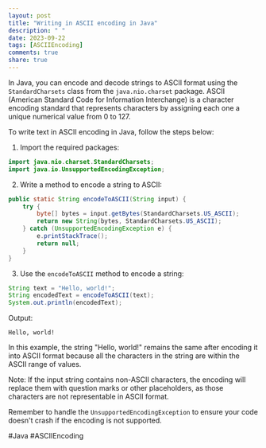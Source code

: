 ```yaml
---
layout: post
title: "Writing in ASCII encoding in Java"
description: " "
date: 2023-09-22
tags: [ASCIIEncoding]
comments: true
share: true
---
```


In Java, you can encode and decode strings to ASCII format using the `StandardCharsets` class from the `java.nio.charset` package. ASCII (American Standard Code for Information Interchange) is a character encoding standard that represents characters by assigning each one a unique numerical value from 0 to 127.

To write text in ASCII encoding in Java, follow the steps below:

1. Import the required packages:

```java
import java.nio.charset.StandardCharsets;
import java.io.UnsupportedEncodingException;
```

2. Write a method to encode a string to ASCII:

```java
public static String encodeToASCII(String input) {
    try {
        byte[] bytes = input.getBytes(StandardCharsets.US_ASCII);
        return new String(bytes, StandardCharsets.US_ASCII);
    } catch (UnsupportedEncodingException e) {
        e.printStackTrace();
        return null;
    }
}
```

3. Use the `encodeToASCII` method to encode a string:

```java
String text = "Hello, world!";
String encodedText = encodeToASCII(text);
System.out.println(encodedText);
```

Output:
```
Hello, world!
```

In this example, the string "Hello, world!" remains the same after encoding it into ASCII format because all the characters in the string are within the ASCII range of values.

Note: If the input string contains non-ASCII characters, the encoding will replace them with question marks or other placeholders, as those characters are not representable in ASCII format.

Remember to handle the `UnsupportedEncodingException` to ensure your code doesn't crash if the encoding is not supported.

#Java #ASCIIEncoding